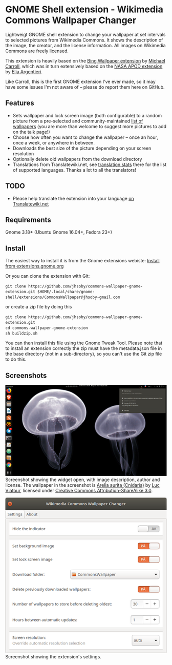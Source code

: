 # GNOME Shell extension - Wikimedia Commons Wallpaper Changer

Lightweigt GNOME shell extension to change your wallpaper at set intervals
to selected pictures from Wikimedia Commons. It shows the description of the
image, the creator, and the license information. All images on Wikimedia
Commons are freely licensed.

This extension is heavily based on the [Bing Wallpaper extension](https://github.com/neffo/bing-wallpaper-gnome-extension)
by [Michael Carroll](https://github.com/neffo/), which was in turn extensively based
on the [NASA APOD extension](https://github.com/Elinvention/gnome-shell-extension-nasa-apod)
by [Elia Argentieri](https://github.com/Elinvention/).

Like Carroll, this is the first GNOME extension I've ever made, so it may have
some issues I'm not aware of – please do  report them here on GitHub.

## Features

* Sets wallpaper and lock screen image (both configurable) to a random picture from a pre-selected and community-maintained
[list of wallpapers](https://commons.wikimedia.org/wiki/User:Jon_Harald_S%C3%B8by/wallpapers.json) (you
are more than welcome to suggest more pictures to add on the talk page!)
* Choose how often you want to change the wallpaper – once an hour, once a week,
or anywhere in between.
* Downloads the best size of the picture depending on your screen resolution
* Optionally delete old wallpapers from the download directory
* Translations from Translatewiki.net, see [translation stats](https://translatewiki.net/wiki/Special:MessageGroupStats?group=commons-wallpaper-gnome)
there for the list of supported languages. Thanks a lot to all the translators!

## TODO

* Please help translate the extension into your language
[on Translatewiki.net](https://translatewiki.net/wiki/Special:Translate?group=commons-wallpaper-gnome)

## Requirements

Gnome 3.18+ (Ubuntu Gnome 16.04+, Fedora 23+)

## Install

The easiest way to install it is from the Gnome extensions webiste:
[Install from extensions.gnome.org](https://extensions.gnome.org/extension/2290/wikimedia-commons-wallpaper-changer/)

Or you can clone the extension with Git:

`git clone https://github.com/jhsoby/commons-wallpaper-gnome-extension.git $HOME/.local/share/gnome-shell/extensions/CommonsWallpaper@jhsoby-gmail.com`

or create a zip file by doing this

`git clone https://github.com/jhsoby/commons-wallpaper-gnome-extension.git`  
`cd commons-wallpaper-gnome-extension`  
`sh buildzip.sh`

You can then install this file using the Gnome Tweak Tool. Please note that to install an extension correctly the zip must
have the metadata.json file in the base directory (not in a sub-directory), so you can't use the Git zip file to do this.

## Screenshots

![Screenshot](/screenshots/widget.png)
Screenshot showing the widget open, with image description, author and license. The wallpaper in the screenshot is
[Arelia aurita (Cnidaria)](https://commons.wikimedia.org/wiki/File:Aurelia_aurita_(Cnidaria)_Luc_Viatour.jpg) by
[Luc Viatour](https://commons.wikimedia.org/wiki/User:Lviatour), licensed under
[Creative Commons Attribution-ShareAlike 3.0](https://creativecommons.org/licenses/by-sa/3.0/deed.no).

![Settings](/screenshots/settings.png)
Screenshot showing the extension's settings.
